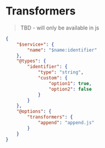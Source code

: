 # Transformers

> TBD - will only be available in js

```json
{
    "$service+": {
        "name": "$name:identifier"
    },
    "@types": {
        "identifier": {
            "type": "string",
            "custom": {
                "option1": true, 
                "option2": false
            }
        }
    },
    "@options": {
        "transformers": {
            "append": "append.js"
        }
    }
}
```
